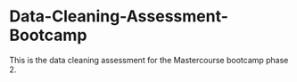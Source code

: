 # Data-Cleaning-Assessment-Bootcamp
This is the data cleaning assessment for the Mastercourse bootcamp phase 2. 
